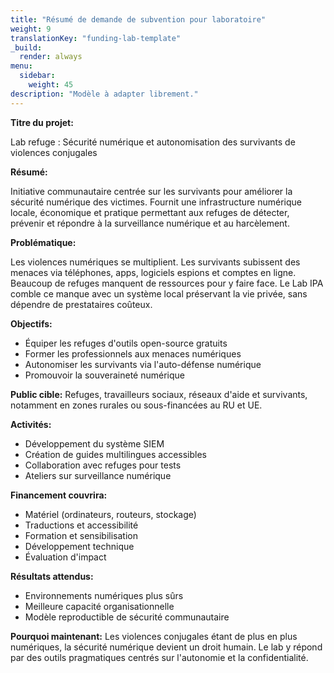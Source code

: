 ```yaml
---
title: "Résumé de demande de subvention pour laboratoire"
weight: 9
translationKey: "funding-lab-template"
_build:
  render: always
menu:
  sidebar:
    weight: 45
description: "Modèle à adapter librement."
---
```


**Titre du projet:**

Lab refuge : Sécurité numérique et autonomisation des survivants de violences conjugales

**Résumé:**

Initiative communautaire centrée sur les survivants pour améliorer la sécurité numérique des victimes. Fournit une infrastructure numérique locale, économique et pratique permettant aux refuges de détecter, prévenir et répondre à la surveillance numérique et au harcèlement.

**Problématique:**

Les violences numériques se multiplient. Les survivants subissent des menaces via téléphones, apps, logiciels espions et comptes en ligne. Beaucoup de refuges manquent de ressources pour y faire face. Le Lab IPA comble ce manque avec un système local préservant la vie privée, sans dépendre de prestataires coûteux.

**Objectifs:**

* Équiper les refuges d'outils open-source gratuits
* Former les professionnels aux menaces numériques
* Autonomiser les survivants via l'auto-défense numérique
* Promouvoir la souveraineté numérique

**Public cible:** Refuges, travailleurs sociaux, réseaux d'aide et survivants, notamment en zones rurales ou sous-financées au RU et UE.

**Activités:**

* Développement du système SIEM
* Création de guides multilingues accessibles
* Collaboration avec refuges pour tests
* Ateliers sur surveillance numérique

**Financement couvrira:**

* Matériel (ordinateurs, routeurs, stockage)
* Traductions et accessibilité
* Formation et sensibilisation
* Développement technique
* Évaluation d'impact

**Résultats attendus:**

* Environnements numériques plus sûrs
* Meilleure capacité organisationnelle
* Modèle reproductible de sécurité communautaire

**Pourquoi maintenant:** Les violences conjugales étant de plus en plus numériques, la sécurité numérique devient un droit humain. Le lab y répond par des outils pragmatiques centrés sur l'autonomie et la confidentialité.
